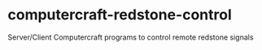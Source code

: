 # computercraft-redstone-control
Server/Client Computercraft programs to control remote redstone signals
